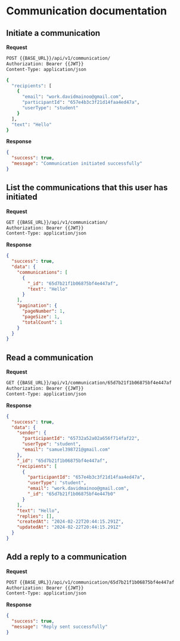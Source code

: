 # Communication documentation

## Initiate a communication

**Request**

```sh
POST {{BASE_URL}}/api/v1/communication/
Authorization: Bearer {{JWT}}
Content-Type: application/json

{
  "recipients": [
    {
      "email": "work.davidmainoo@gmail.com", 
      "participantId": "657e4b3c3f21d14faa4ed47a", 
      "userType": "student"
    }
  ],
  "text": "Hello"
}
```

**Response**

```json
{
  "success": true,
  "message": "Communication initiated successfully"
}
```

## List the communications that this user has initiated

**Request**

```sh
GET {{BASE_URL}}/api/v1/communication/
Authorization: Bearer {{JWT}}
Content-Type: application/json
```

**Response**

```json
{
  "success": true,
  "data": {
    "communications": [
      {
        "_id": "65d7b21f1b06875bf4e447af",
        "text": "Hello"
      }
    ],
    "pagination": {
      "pageNumber": 1,
      "pageSize": 1,
      "totalCount": 1
    }
  }
}
```

## Read a communication

**Request**

```sh
GET {{BASE_URL}}/api/v1/communication/65d7b21f1b06875bf4e447af
Authorization: Bearer {{JWT}}
Content-Type: application/json
```

**Response**

```json
{
  "success": true,
  "data": {
    "sender": {
      "participantId": "65732a52a02a656f714faf22",
      "userType": "student",
      "email": "samuel398721@gmail.com"
    },
    "_id": "65d7b21f1b06875bf4e447af",
    "recipients": [
      {
        "participantId": "657e4b3c3f21d14faa4ed47a",
        "userType": "student",
        "email": "work.davidmainoo@gmail.com",
        "_id": "65d7b21f1b06875bf4e447b0"
      }
    ],
    "text": "Hello",
    "replies": [],
    "createdAt": "2024-02-22T20:44:15.291Z",
    "updatedAt": "2024-02-22T20:44:15.291Z"
  }
}
```

## Add a reply to a communication

**Request**

```sh
POST {{BASE_URL}}/api/v1/communication/65d7b21f1b06875bf4e447af
Authorization: Bearer {{JWT}}
Content-Type: application/json
```

**Response**

```json
{
  "success": true,
  "message": "Reply sent successfully"
}
```